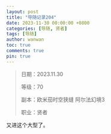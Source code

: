 ```yaml
---
layout: post
title: "导随记录204"
date: 2023-11-30 00:00:00 +0800
categories: [导随, 贤者]
tags: [导随]
author: wanwan
toc: true
comments: true
pin: true
---
```

> 日期：2023.11.30
>
> 等级：70
>
> 副本：欧米茄时空狭缝 阿尔法幻境3
>
> 职业：贤者

又进这个大型了。